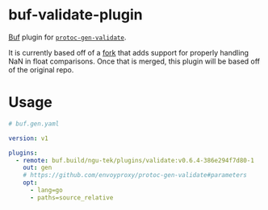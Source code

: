 # buf-validate-plugin

[Buf](https://buf.build/) plugin for
[`protoc-gen-validate`](https://github.com/envoyproxy/protoc-gen-validate).

It is currently based off of a
[fork](https://github.com/torkelrogstad/protoc-gen-validate) that adds support
for properly handling NaN in float comparisons. Once that is merged, this plugin
will be based off of the original repo.

# Usage

```yaml
# buf.gen.yaml

version: v1

plugins:
  - remote: buf.build/ngu-tek/plugins/validate:v0.6.4-386e294f7d80-1
    out: gen
    # https://github.com/envoyproxy/protoc-gen-validate#parameters
    opt:
      - lang=go
      - paths=source_relative
```
